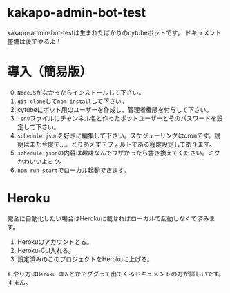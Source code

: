 # kakapo-admin-bot-test
kakapo-admin-bot-testは生まれたばかりのcytubeボットです。
ドキュメント整備は後でやるよ！

# 導入（簡易版）
0. `NodeJS`がなかったらインストールして下さい。
1. `git clone`して`npm install`して下さい。
2. cytubeにボット用のユーザーを作成し、管理者権限を付与して下さい。
3. `.env`ファイルにチャンネル名と作ったボットユーザーとそのパスワードを設定して下さい。
4. `schedule.json`を好きに編集して下さい。スケジューリングはcronです。説明はまた今度で…。とりあえずデフォルトである程度設定してあります。
5. `schedule.json`の内容は趣味なんでウザかったら書き換えてください。ミクかわいいよミク。
6. `npm run start`でローカル起動できます。

# Heroku
完全に自動化したい場合はHerokuに載せればローカルで起動しなくて済みます。
1. Herokuのアカウントとる。
2. Heroku-CLI入れる。
3. 設定済みのこのプロジェクトをHerokuに上げる。

※ やり方は`Heroku 導入`とかでググって出てくるドキュメントの方が詳しいです。すまん。
